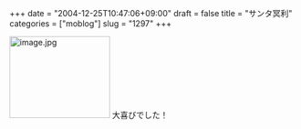 +++
date = "2004-12-25T10:47:06+09:00"
draft = false
title = "サンタ冥利"
categories = ["moblog"]
slug = "1297"
+++

<img src="http://ieiri.jp/img/ch6.jpg" class="pict" width="176" height="144" alt="image.jpg" />
大喜びでした！
